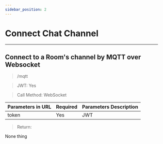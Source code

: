 ```yaml
---
sidebar_position: 2
---
```


# Connect Chat Channel
___
## Connect to a Room's channel by MQTT over Websocket
> /mqtt

> JWT: Yes

> Call Method: WebSocket

| Parameters in URL | Required |  Parameters Description|
| ------------- | ------------- |--------|
| token  | Yes  |  JWT  |

> Return:

None thing